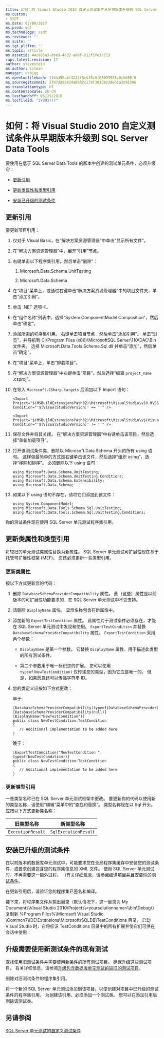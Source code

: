 ```yaml
---
title: 如何：将 Visual Studio 2010 自定义测试条件从早期版本升级到 SQL Server Data Tools | Microsoft Docs
ms.custom:
- SSDT
ms.date: 02/09/2017
ms.prod: sql
ms.technology: ssdt
ms.reviewer: ''
ms.suite: ''
ms.tgt_pltfrm: ''
ms.topic: article
ms.assetid: 44c895a3-dee0-4032-a60f-812f5fe3c713
caps.latest.revision: 17
author: stevestein
ms.author: sstein
manager: craigg
ms.openlocfilehash: 1104d58abf423ff5e6f8c0f88029933c8cb606f6
ms.sourcegitcommit: 2f07d285824a8982c279f3816b220e61a2d91b06
ms.translationtype: HT
ms.contentlocale: zh-CN
ms.lasthandoff: 06/29/2018
ms.locfileid: "37093777"
---
```

# <a name="how-to-upgrade-a-visual-studio-2010-custom-test-condition-from-a-previous-release-to-sql-server-data-tools"></a>如何：将 Visual Studio 2010 自定义测试条件从早期版本升级到 SQL Server Data Tools
要使用在低于 SQL Server Data Tools 的版本中创建的测试单元条件，必须升级它：  
  
-   [更新引用](#UpdateReferences)  
  
-   [更新类属性和类型引用](#UpdateClassAttributesandTypeReference)  
  
-   [安装已升级的测试条件](#ApplytheNewRegistrationProcess)  
  
## <a name="UpdateReferences"></a>更新引用  
要更新项目引用：  
  
1.  仅对于 Visual Basic，在“解决方案资源管理器”中单击“显示所有文件”。  
  
2.  在“解决方案资源管理器”中，展开“引用”节点。  
  
3.  右键单击以下程序集引用，然后单击“删除”：  
  
    1.  Microsoft.Data.Schema.UnitTesting  
  
    2.  Microsoft.Data.Schema  
  
4.  在“项目”菜单上，或通过右键单击“解决方案资源管理器”中的项目文件夹，单击“添加引用”。  
  
5.  单击 .NET 选项卡。  
  
6.  在“组件名称”列表中，选择“System.ComponentModel.Composition”，然后单击“确定”。  
  
7.  添加所需的程序集引用。 右键单击项目节点，然后单击“添加引用”。 单击“浏览”，并导航到 C:\Program Files (x86)\\MicrosoftSQL Server\110\DAC\Bin 文件夹。 选择 Microsoft.Data.Tools.Schema.Sql.dll 并单击“添加”，然后单击“确定”。  
  
8.  在“项目”菜单上，单击“卸载项目”。  
  
9. 在“解决方案资源管理器”中右键单击“项目”，然后选择“编辑 `project_name` .csproj”。  
  
10. 在导入 `Microsoft.CSharp.targets` 后添加以下 Import 语句：  
  
    ```  
    <Import Project="$(MSBuildExtensionsPath32)\Microsoft\VisualStudio\v10.0\SSDT\Microsoft.Data.Tools.Schema.Sql.UnitTesting.targets" Condition="'$(VisualStudioVersion)' == ''" />  
  
    <Import Project="$(MSBuildExtensionsPath32)\Microsoft\VisualStudio\v$(VisualStudioVersion)\SSDT\Microsoft.Data.Tools.Schema.Sql.UnitTesting.targets" Condition="'$(VisualStudioVersion)' != ''" />  
    ```  
  
11. 保存文件并将其关闭。 在“解决方案资源管理器”中右键单击该项目，然后选择“重新加载项目”。  
  
12. 打开该测试条件类，删除以 Microsoft.Data.Schema 开头的所有 using 语句。 这样做最简单的方式是右键单击该文件，然后选择“组织 using”，选择“移除和排序”。 必须删除以下 using 语句：  
  
    ```  
    using Microsoft.Data.Schema.UnitTesting;  
    using Microsoft.Data.Schema.UnitTesting.Conditions;  
    using Microsoft.Data.Schema.Extensibility;  
    using Microsoft.Data.Schema;  
    ```  
  
13. 如果以下 using 语句不存在，请将它们添加到该文件：  
  
    ```  
    using System.ComponentModel;  
    using Microsoft.Data.Tools.Schema.Sql.UnitTesting;  
    using Microsoft.Data.Tools.Schema.Sql.UnitTesting.Conditions;  
    ```  
  
你的测试条件现在使用 SQL Server 单元测试程序集引用。  
  
## <a name="UpdateClassAttributesandTypeReference"></a>更新类属性和类型引用  
将较旧的单元测试类属性替换为新属性。 SQL Server 单元测试可扩展性现在基于托管可扩展性框架 (MEF)。 您还必须更新一些类型引用。  
  
### <a name="update-class-attributes"></a>更新类属性  
按以下方式更新您的代码：  
  
1.  删除 `DatabaseSchemaProviderCompatibility` 属性。 此（这些）属性是以前版本的可扩展性功能要求的，在 SQL Server 单元测试中不受支持。  
  
2.  请删除 `DisplayName` 属性。 显示名称包含在新属性中。  
  
3.  添加新的 `ExportTestCondition` 属性。 此属性对于测试条件必须存在，才能在 SQL Server 单元测试中发现和使用。 `ExportTestCondition` 并替换 `DatabaseSchemaProviderCompatibility` 属性。 `ExportTestCondition` 采用两个参数：  
  
    -   `DisplayName` 是第一个参数。 它替换 `DisplayName` 属性，用于描述此类型的所有测试条件。  
  
    -   第二个参数用于唯一标识您的扩展。 您可以使用 `typeof(NewTestCondition)` 仅传递您的类型，因为它应是唯一的。 但是，如果愿意还可以传递字符串 ID。  
  
4.  您的类定义应按如下方式更改：  
  
    早于:  
  
    ```  
    [DatabaseSchemaProviderCompatibility(typeof(DatabaseSchemaProvider))]  
    [DatabaseSchemaProviderCompatibility(null)]  
    [DisplayName("NewTestCondition")]  
    public class NewTestCondition:TestCondition  
    {  
       // Additional implementation to be added here  
    }  
    ```  
  
    晚于：  
  
    ```  
    [ExportTestCondition("NewTestCondition ", typeof(NewTestCondition))]  
    public class NewTestCondition:TestCondition  
    {  
       // Additional implementation to be added here  
    }  
    ```  
  
### <a name="update-type-references"></a>更新类型引用  
一些类型名称已在 SQL Server 单元测试框架中更改。 要更新你的代码以使用新的类型名称，请使用“编辑”菜单中的“查找和替换”。 类型名称现在以 Sql 开头。 应按以下方式更新类名称：  
  
|旧类型名称|新类型名称|  
|-----------------|-----------------|  
|`ExecutionResult`|`SqlExecutionResult`|  
  
## <a name="ApplytheNewRegistrationProcess"></a>安装已升级的测试条件  
在以前版本的数据库单元测试中，可能要求您在全局程序集缓存中安装您的测试条件，或要求创建包含您的程序集信息的 XML 文件。 使用 SQL Server 单元测试时，不再需要这一额外过程。 （有关详细信息，请参阅[编译项目并且安装你的测试条件](../ssdt/walkthrough-use-custom-test-condition-to-verify-stored-procedure-results.md#xxx)。  
  
在更新引用后，请验证您的程序集已签名和编译。  
  
接下来，将程序集文件从输出目录（默认情况下，这一目录为 My Documents\Visual Studio 2010\Projects\\\<yoursolutionname>\\<yourprojectname>\bin\Debug\\）复制到 %Program Files%\Microsoft Visual Studio <Version>\Common7\IDE\Extensions\Microsoft\SQLDB\TestConditions 目录。 启动 Visual Studio 时，它将标识 TestConditions 目录中的所有扩展并使它们可供在会话中使用：  
  
## <a name="upgrade-existing-tests-that-need-to-use-the-new-test-condition"></a>升级需要使用新测试条件的现有测试  
查找使用旧测试条件并需要使用新条件的所有测试项目。 确保升级这些测试项目。 有关详细信息，请参阅[升级包含数据库单元测试的较旧的测试项目](../ssdt/upgrade-an-older-test-project-containing-database-unit-tests.md)。  
  
删除对旧测试条件的程序集引用。  
  
将一个新的 SQL Server 单元测试添加到该项目，以便创建对项目中已升级的测试条件的程序集引用。 为创建该引用，必须添加一个测试类。 您可以在添加引用后删除该测试类。  
  
## <a name="see-also"></a>另请参阅  
[SQL Server 单元测试的自定义测试条件](../ssdt/custom-test-conditions-for-sql-server-unit-tests.md)  
  
